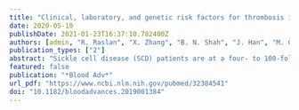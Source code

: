 ```yaml
---
title: "Clinical, laboratory, and genetic risk factors for thrombosis in sickle cell disease"
date: 2020-05-10
publishDate: 2021-01-23T16:37:10.782400Z
authors: [admin, "R. Raslan", "X. Zhang", "B. N. Shah", "J. Han", "M. Gowhari", "R. E. Molokie", "V. R. Gordeuk", "S. L. Saraf"]
publication_types: ["2"]
abstract: "Sickle cell disease (SCD) patients are at a four- to 100-fold increased risk for thrombosis compared with the general population, although the mechanisms and risk factors are not clear. We investigated the incidence and predictors for thrombosis in a retrospective, longitudinal cohort of 1193 pediatric and adult SCD patients treated at our institution between January 2008 and December 2017. SCD diagnosis and thrombotic complications were identified using International Classification of Diseases coding and verified through medical chart review. Clinical and laboratory data were extracted from the medical records. With a median follow-up of 6.4 years, 208 (17.4%) SCD patients experienced 352 thrombotic events (64 strokes, 288 venous thromboembolisms [VTE]). Risk factors for stroke included older age and HbSS/Sbeta0-genotype and a lower hemoglobin (Hb) F% in the subset of HbSS/Sbeta0-genotype patients (P < .05). VTE risk was independently associated with lower estimated glomerular filtration rate, hydroxyurea (HU) use, HbSS/Sbeta0 genotype, and higher white blood cell (WBC) counts and Hb (P </= .03). Two thrombomodulin gene variants previously associated with thrombosis in the general African American population, THBD rs2567617 (minor allele frequency [MAF] 0.25; odds ratio [OR], 1.5; P = .049) and THBD rs1998081 (MAF, 0.24; OR, 1.5; P = .059), were associated with thrombosis in this cohort. In summary, thrombotic complications are common, and several traditional and SCD-specific risk factors are associated with thrombotic risk. Future studies integrating clinical, laboratory, and genetic risk factors may improve our understanding of thrombosis and guide intervention practices in SCD."
featured: false
publication: "*Blood Adv*"
url_pdf: "https://www.ncbi.nlm.nih.gov/pubmed/32384541"
doi: "10.1182/bloodadvances.2019001384"
---
```


